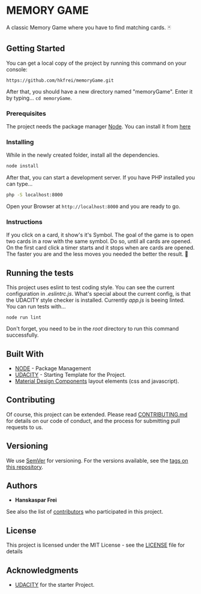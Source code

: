 # MEMORY GAME

A classic Memory Game where you have to find matching cards. 🃏

## Getting Started

You can get a local copy of the project by running this command on your console:
```
https://github.com/hkfrei/memoryGame.git
```
After that, you should have a new directory named "memoryGame". Enter it by typing...
`cd memoryGame`.


### Prerequisites

The project needs the package manager [Node](https://nodejs.org/en/). You can install it from [here](https://nodejs.org/en/)


### Installing

While in the newly created folder, install all the dependencies.
```zsh
node install
```

After that, you can start a development server. If you have PHP installed you can type...
```zsh
php -S localhost:8000
```
Open your Browser at ```http://localhost:8000``` and you are ready to go.

### Instructions
If you click on a card, it show's it's Symbol. The goal of the game is to open two cards in a row with the same symbol. Do so, until all cards are opened. On the first card click a timer starts and it stops when are cards are opened. The faster you are and the less moves you needed the better the result. 🥇


## Running the tests

This project uses eslint to test coding style. You can see the current configuration in *.eslintrc.js*.
What's special about the current config, is that the UDACITY style checker is installed. Currently *app.js* is beeing linted.
You can run tests with...

```
node run lint
```
Don't forget, you need to be in the *root* directory to run this command successfully.

## Built With

* [NODE](https://nodejs.org/en/) - Package Management
* [UDACITY](https://github.com/udacity/fend-project-memory-game) - Starting Template for the Project.
* [Material Design Components](https://github.com/material-components/material-components-web) layout elements (css and javascript).

## Contributing

Of course, this project can be extended.
Please read [CONTRIBUTING.md](https://gist.github.com/PurpleBooth/b24679402957c63ec426) for details on our code of conduct, and the process for submitting pull requests to us.

## Versioning

We use [SemVer](http://semver.org/) for versioning. For the versions available, see the [tags on this repository](https://github.com/hkfrei/memoryGame/tags).

## Authors

* **Hanskaspar Frei**

See also the list of [contributors](https://github.com/hkfrei/memoryGame/contributors) who participated in this project.

## License

This project is licensed under the MIT License - see the [LICENSE](LICENSE) file for details

## Acknowledgments
* [UDACITY](https://www.udacity.com) for the starter Project.
